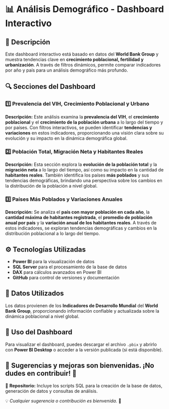 # 📊 Análisis Demográfico - Dashboard Interactivo

## 📌 Descripción
Este dashboard interactivo está basado en datos del **World Bank Group** y muestra tendencias clave en **crecimiento poblacional, fertilidad y urbanización**. A través de filtros dinámicos, permite comparar indicadores por año y país para un análisis demográfico más profundo.

## 🔍 Secciones del Dashboard

### 1️⃣ Prevalencia del VIH, Crecimiento Poblacional y Urbano
**Descripción:** Este análisis examina la **prevalencia del VIH**, el **crecimiento poblacional** y el **crecimiento de la población urbana** a lo largo del tiempo y por países. Con filtros interactivos, se pueden identificar **tendencias y variaciones** en estos indicadores, proporcionando una visión clara sobre su evolución y su impacto en la dinámica demográfica global.

### 2️⃣ Población Total, Migración Neta y Habitantes Reales
**Descripción:** Esta sección explora la **evolución de la población total** y la **migración neta** a lo largo del tiempo, así como su impacto en la cantidad de **habitantes reales**. También identifica los países **más poblados** y sus tendencias demográficas, brindando una perspectiva sobre los cambios en la distribución de la población a nivel global.

### 3️⃣ Países Más Poblados y Variaciones Anuales
**Descripción:** Se analiza el **país con mayor población en cada año**, la **cantidad máxima de habitantes registrada**, el **promedio de población anual por país** y la **variación anual de los habitantes reales**. A través de estos indicadores, se exploran tendencias demográficas y cambios en la distribución poblacional a lo largo del tiempo.

## ⚙️ Tecnologías Utilizadas
- **Power BI** para la visualización de datos
- **SQL Server** para el procesamiento de la base de datos
- **DAX** para cálculos avanzados en Power BI
- **GitHub** para control de versiones y documentación

## 📂 Datos Utilizados
Los datos provienen de los **Indicadores de Desarrollo Mundial** del **World Bank Group**, proporcionando información confiable y actualizada sobre la dinámica poblacional a nivel global.

## 📎 Uso del Dashboard
Para visualizar el dashboard, puedes descargar el archivo `.pbix` y abrirlo con **Power BI Desktop** o acceder a la versión publicada (si está disponible).

📢 **Sugerencias y mejoras son bienvenidas. ¡No dudes en contribuir!** 🚀
---

📂 **Repositorio:** Incluye los scripts SQL para la creación de la base de datos, generación de datos y consultas de análisis. 

💡 *Cualquier sugerencia o contribución es bienvenida.* 🚀

